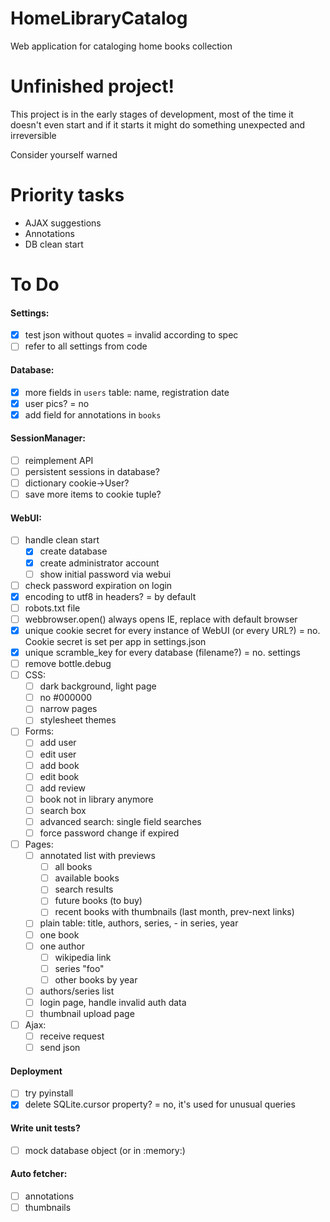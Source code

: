 # HomeLibraryCatalog
Web application for cataloging home books collection

# Unfinished project!
This project is in the early stages of development, most of the time it doesn't 
even start and if it starts it might do something unexpected and irreversible

Consider yourself warned

# Priority tasks
* AJAX suggestions
* Annotations
* DB clean start

# To Do
#### Settings:
- [x] test json without quotes = invalid according to spec
- [ ] refer to all settings from code
#### Database:
- [x] more fields in `users` table: name, registration date
- [x] user pics? = no
- [x] add field for annotations in `books`
#### SessionManager:
- [ ] reimplement API
- [ ] persistent sessions in database?
- [ ] dictionary cookie->User?
- [ ] save more items to cookie tuple?
#### WebUI:
- [ ] handle clean start
    - [x] create database
    - [x] create administrator account
    - [ ] show initial password via webui
- [ ] check password expiration on login
- [x] encoding to utf8 in headers? = by default
- [ ] robots.txt file
- [ ] webbrowser.open() always opens IE, replace with default browser
- [x] unique cookie secret for every instance of WebUI (or every URL?)
      = no. Cookie secret is set per app in settings.json    
- [x] unique scramble_key for every database (filename?) = no. settings
- [ ] remove bottle.debug
- [ ] CSS:
    - [ ] dark background, light page
    - [ ] no #000000
    - [ ] narrow pages
    - [ ] stylesheet themes
- [ ] Forms:
    - [ ] add user
    - [ ] edit user
    - [ ] add book
    - [ ] edit book
    - [ ] add review
    - [ ] book not in library anymore
    - [ ] search box
    - [ ] advanced search: single field searches
    - [ ] force password change if expired
- [ ] Pages:
    - [ ] annotated list with previews
        - [ ] all books
        - [ ] available books
        - [ ] search results
        - [ ] future books (to buy)
        - [ ] recent books with thumbnails (last month, prev-next links)
    - [ ] plain table: title, authors, series, - in series, year
    - [ ] one book
    - [ ] one author
        - [ ] wikipedia link
        - [ ] series "foo"
        - [ ] other books by year
    - [ ] authors/series list
    - [ ] login page, handle invalid auth data
    - [ ] thumbnail upload page
- [ ] Ajax:
    - [ ] receive request
    - [ ] send json
#### Deployment
- [ ] try pyinstall
- [x] delete SQLite.cursor property? = no, it's used for unusual queries
#### Write unit tests?
- [ ] mock database object (or in :memory:)
#### Auto fetcher:
- [ ] annotations
- [ ] thumbnails
